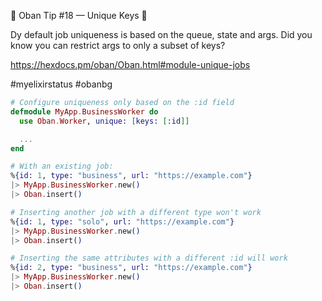 💎 Oban Tip #18 — Unique Keys 💎

Dy default job uniqueness is based on the queue, state and args. Did you know you can restrict
args to only a subset of keys?

https://hexdocs.pm/oban/Oban.html#module-unique-jobs

#myelixirstatus #obanbg

```elixir
# Configure uniqueness only based on the :id field
defmodule MyApp.BusinessWorker do
  use Oban.Worker, unique: [keys: [:id]]

  ...
end

# With an existing job:
%{id: 1, type: "business", url: "https://example.com"}
|> MyApp.BusinessWorker.new()
|> Oban.insert()

# Inserting another job with a different type won't work
%{id: 1, type: "solo", url: "https://example.com"}
|> MyApp.BusinessWorker.new()
|> Oban.insert()

# Inserting the same attributes with a different :id will work
%{id: 2, type: "business", url: "https://example.com"}
|> MyApp.BusinessWorker.new()
|> Oban.insert()
```
